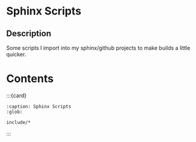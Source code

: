 # Sphinx Scripts


## Description

Some scripts I import into my sphinx/github projects to make builds a little quicker.  


# Contents


:::{card}

```{toctree}
:caption: Sphinx Scripts
:glob:

include/*
```
:::